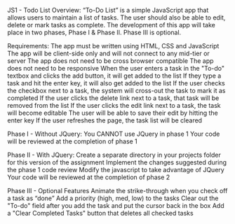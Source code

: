 JS1 - Todo List
Overview:
“To-Do List” is a simple JavaScript app that allows users to maintain a list of tasks. The user should also be able to edit, delete or mark tasks as complete. The development of this app will take place in two phases, Phase I & Phase II.  Phase III is optional.


Requirements:
The app must be written using HTML, CSS and JavaScript 
The app will be client-side only and will not connect to any mid-tier or server
The app does not need to be cross browser compatible
The app does not need to be responsive
When the user enters a task in the "To-do" textbox and clicks the add button, it will get added to the list
If they type a task and hit the enter key, it will also get added to the list
If the user checks the checkbox next to a task, the system will cross-out the task to mark it as completed
If the user clicks the delete link next to a task, that task will be removed from the list
If the user clicks the edit link next to a task, the task will become editable
The user will be able to save their edit by hitting the enter key
If the user refreshes the page, the task list will be cleared


Phase I - Without JQuery:
You CANNOT use JQuery in phase 1
Your code will be reviewed at the completion of phase 1

Phase II - With JQuery:
Create a separate directory in your projects folder for this version of the assignment
Implement the changes suggested during the phase 1 code review
Modify the javascript to take advantage of JQuery
Your code will be reviewed at the completion of phase 2

Phase III - Optional Features
Animate the strike-through when you check off a task as “done”
Add a priority (high, med, low) to the tasks
Clear out the "To-do" field after you add the task and put the cursor back in the box
Add a "Clear Completed Tasks" button that deletes all checked tasks
